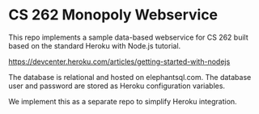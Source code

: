 # CS 262 Monopoly Webservice

This repo implements a sample data-based webservice for CS 262 built based on 
the standard Heroku with Node.js tutorial.

<https://devcenter.heroku.com/articles/getting-started-with-nodejs>  

The database is relational and hosted on elephantsql.com. The database user
and password are stored as Heroku configuration variables.

We implement this as a separate repo to simplify Heroku integration.
